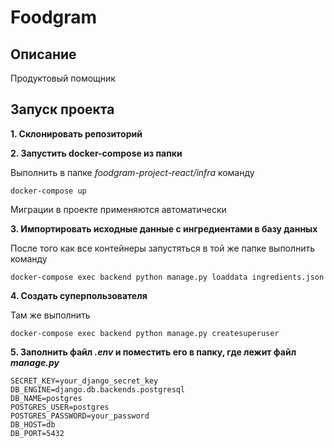 # Foodgram
## Описание

Продуктовый помощник

## Запуск проекта

**1. Склонировать репозиторий**

**2. Запустить docker-compose из папки**

Выполнить в папке _foodgram-project-react/infra_ команду

```
docker-compose up
```
Миграции в проекте применяются автоматически

**3. Импортировать исходные данные с ингредиентами в базу данных**

После того как все контейнеры запустяться в той же папке выполнить команду
```
docker-compose exec backend python manage.py loaddata ingredients.json
```
**4. Создать суперпользователя**

Там же выполнить

```
docker-compose exec backend python manage.py createsuperuser
```

**5. Заполнить файл _.env_ и поместить его в папку, где лежит файл _manage.py_**

```
SECRET_KEY=your_django_secret_key
DB_ENGINE=django.db.backends.postgresql
DB_NAME=postgres
POSTGRES_USER=postgres
POSTGRES_PASSWORD=your_password
DB_HOST=db
DB_PORT=5432
```

